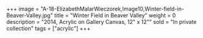 +++
image = "A-18-ElizabethMalarWieczorek,Image10,Winter-field-in-Beaver-Valley.jpg"
title = "Winter Field in Beaver Valley"
weight = 0
description = "2014, Acrylic on Gallery Canvas, 12\" x 12\""
sold = "In private collection"
tags = ["acrylic"]
+++
